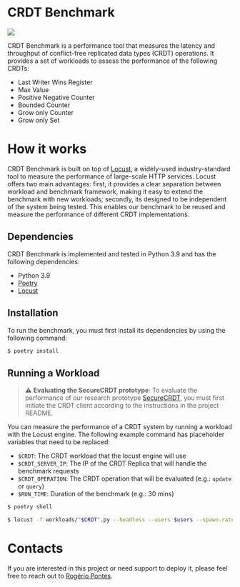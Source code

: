  # CRDT Benchmark

<img src="https://img.shields.io/badge/status-research%20prototype-green.svg" />

CRDT Benchmark is a performance tool that measures the latency and throughput of conflict-free replicated data types (CRDT) operations.  It provides a set of workloads to assess the performance of the following CRDTs:

- Last Writer Wins Register
- Max Value
- Positive Negative Counter
- Bounded Counter
- Grow only Counter
- Grow only Set

# How it works

CRDT Benchmark is built on top of [Locust](https://locust.io/), a widely-used industry-standard tool to measure the performance of large-scale HTTP services. Locust offers two main advantages: first, it provides a clear separation between workload and benchmark framework, making it easy to extend the benchmark with new workloads; secondly, its designed to be independent of the system being tested. This enables our benchmark to be reused and measure the performance of different CRDT implementations.

## Dependencies

CRDT Benchmark is implemented and tested in Python 3.9 and has the following dependencies:

- Python 3.9
- [Poetry](https://python-poetry.org/)
- [Locust](https://locust.io/)

## Installation

To run the benchmark, you must first install its dependencies by using the following command:

```sh
$ poetry install
```

## Running a Workload

> :warning: **Evaluating the SecureCRDT prototype**: To evaluate the performance of our research prototype [SecureCRDT](https://github.com/SecureCRDT/SecureCRDT), you must first initiate the CRDT client according to the instructions in the project README.

You can measure the performance of a CRDT system by running a workload with the Locust engine. The following example command has placeholder variables that need to be replaced:

- `$CRDT`: The CRDT workload that the locust engine will use
- `$CRDT_SERVER_IP`: The IP of the CRDT Replica that will handle the benchmark requests
- `$CRDT_OPERATION`: The CRDT operation that will be evaluated (e.g.: `update` or `query`)
- `$RUN_TIME`: Duration of the benchmark (e.g.: 30 mins)


```sh
$ poetry shell

$ locust -f workloads/"$CRDT".py --headless --users $users --spawn-rate 1 -H http://$CRDT_SERVER_IP:8000 --tags "$CRDT_OPERATION" --run-time $RUN_TIME --stop-timeout 99
```

# Contacts

If you are interested in this project or need support to deploy it, please feel free to reach out to [Rogério Pontes](mailto:rogerio.a.pontes@inesctec.pt).
